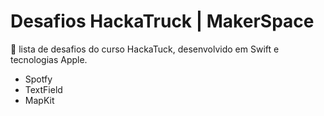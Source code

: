 # Desafios HackaTruck | MakerSpace

🎯 lista de desafios do curso HackaTuck, desenvolvido em Swift e tecnologias Apple.

- Spotfy
- TextField
- MapKit
  
